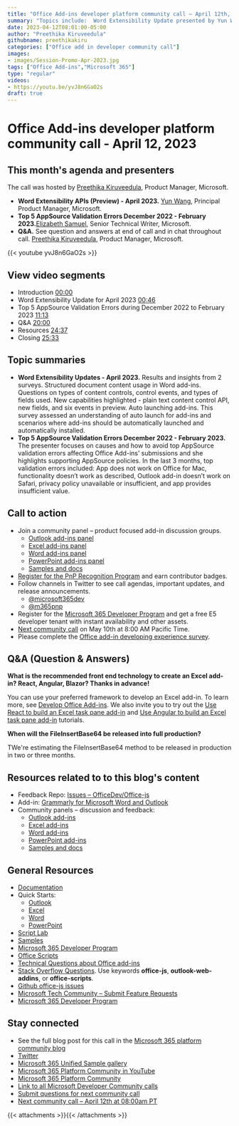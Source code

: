 ```yaml
---
title: "Office Add-ins developer platform community call – April 12th, 2023"
summary: "Topics include:  Word Extensibility Update presented by Yun Wang, Principal Product Manager at Microsoft and Top 5 AppSource Validation Errors presented by Elizabeth Samuel, Senior Technical Writer at Microsoft. Call hosted by Preethika Kiruveedula, Product Manager at Microsoft. Recorded on April 12, 2023."
date: 2023-04-12T08:01:00-05:00
author: "Preethika Kiruveedula"
githubname: preethikakiru
categories: ["Office add in developer community call"]
images:
- images/Session-Promo-Apr-2023.jpg
tags: ["Office Add-ins","Microsoft 365"]
type: "regular"
videos:
- https://youtu.be/yvJ8n6GaO2s
draft: true
---
```


# Office Add-ins developer platform community call - April 12, 2023

## This month's agenda and presenters

The call was hosted by [Preethika Kiruveedula](www.linkedin.com/in/preethika-kiruveedula-529b7a148), Product Manager, Microsoft.

* **Word Extensibility APIs (Preview) - April 2023.** [Yun Wang](https://www.linkedin.com/in/wang-yun-99370463/?originalSubdomain=cn), Principal Product Manager, Microsoft.
* **Top 5 AppSource Validation Errors December 2022 - February 2023.**[Elizabeth Samuel](https://www.linkedin.com/in/elizabeth-samuel-9a1629153/), Senior Technical Writer, Microsoft. 
* **Q&A.** See question and answers at end of call and in chat throughout call. [Preethika Kiruveedula](www.linkedin.com/in/preethika-kiruveedula-529b7a14), Product Manager, Microsoft.

{{< youtube yvJ8n6GaO2s >}}

## View video segments

* Introduction [00:00](https://youtu.be/yvJ8n6GaO2s?t=0)
* Word Extensibility Update for April 2023 [00:46](https://youtu.be/yvJ8n6GaO2s?t=46)
* Top 5 AppSource Validation Errors during December 2022 to February 2023 [11:13](https://youtu.be/yvJ8n6GaO2s?t=673)
* Q&A [20:00](https://youtu.be/yvJ8n6GaO2s?t=1200)
* Resources [24:37](https://youtu.be/yvJ8n6GaO2s?t=1477)
* Closing [25:33](https://youtu.be/yvJ8n6GaO2s?t=1533)

## Topic summaries

* **Word Extensibility Updates - April 2023.** Results and insights from 2 surveys. Structured document content usage in Word add-ins. Questions on types of content controls, control events, and types of fields used. New capabilities highlighted - plain text content control API, new fields, and six events in preview. Auto launching add-ins. This survey assessed an understanding of auto launch for add-ins and scenarios where add-ins should be automatically launched and automatically installed. 
* **Top 5 AppSource Validation Errors December 2022 - February 2023.** The presenter focuses on causes and how to avoid top AppSource validation errors affecting Office Add-ins’ submissions and she highlights supporting AppSource policies. In the last 3 months, top validation errors included: App does not work on Office for Mac, functionality doesn’t work as described, Outlook add-in doesn’t work on Safari, privacy policy unavailable or insufficient, and app provides insufficient value.     

## Call to action

* Join a community panel – product focused add-in discussion groups.
    * [Outlook add-ins panel](https://ux.microsoft.com/Panel/OutlookAddinDeveloper)
    * [Excel add-ins panel](https://ux.microsoft.com/Panel/ExcelAddinDeveloper)
    * [Word add-ins panel](https://ux.microsoft.com/Panel/WordAddinDeveloper)
    * [PowerPoint add-ins panel](https://ux.microsoft.com/Panel/PowerPointAddinDeveloper)
    * [Samples and docs](https://ux.microsoft.com/Panel/OfficeAddinImproveSamplesDocs)
* [Register for the PnP Recognition Program](https://pnp.github.io/recognitionprogram/) and earn contributor badges.
* Follow channels in Twitter to see call agendas, important updates, and release announcements.
    * [@microsoft365dev](https://twitter.com/microsoft365dev)
    * [@m365pnp](https://twitter.com/m365pnp)
* Register for the [Microsoft 365 Developer Program](https://aka.ms/m365/devprogram) and get a free E5 developer tenant with instant availability and other assets.
* [Next community call](https://aka.ms/officeaddinscommunitycall) on May 10th at 8:00 AM Pacific Time.
* Please complete the [Office add-in developing experience survey](https://forms.office.com/r/wmzCgccbPa).

## Q&A (Question & Answers)

**What is the recommended front end technology to create an Excel add-in? React, Angular, Blazor? Thanks in advance!**

You can use your preferred framework to develop an Excel add-in. To learn more, see [Develop Office Add-ins](https://learn.microsoft.com/office/dev/add-ins/develop/develop-overview). We also invite you to try out the [Use React to build an Excel task pane add-in](https://learn.microsoft.com/en-us/office/dev/add-ins/quickstarts/excel-quickstart-react) and [Use Angular to build an Excel task pane add-in](https://learn.microsoft.com/en-us/office/dev/add-ins/quickstarts/excel-quickstart-angular) tutorials.


**When will the FileInsertBase64 be released into full production?**

TWe're estimating the FileInsertBase64 method to be released in production in two or three months.



## Resources related to to this blog's content

* Feedback Repo: [Issues – OfficeDev/Office-js](https://github.com/OfficeDev/office-js/issues)
* Add-in: [Grammarly for Microsoft Word and Outlook](https://www.grammarly.com/office-addin)
* Community panels – discussion and feedback:
  * [Outlook add-ins](https://ux.microsoft.com/Panel/OutlookAddinDeveloper)
  * [Excel add-ins](https://ux.microsoft.com/Panel/ExcelAddinDeveloper)
  * [Word add-ins ](https://ux.microsoft.com/Panel/WordAddinDeveloper)
  * [PowerPoint add-ins](https://ux.microsoft.com/Panel/PowerPointAddinDeveloper)
  * [Samples and docs](https://ux.microsoft.com/Panel/OfficeAddinImproveSamplesDocs)

## General Resources

* [Documentation](https://aka.ms/office-add-ins-docs)
* Quick Starts:
  * [Outlook](https://learn.microsoft.com/office/dev/add-ins/quickstarts/outlook-quickstart)
  * [Excel](https://learn.microsoft.com/office/dev/add-ins/quickstarts/excel-quickstart-jquery)
  * [Word](https://learn.microsoft.com/office/dev/add-ins/quickstarts/word-quickstart)
  * [PowerPoint](https://learn.microsoft.com/office/dev/add-ins/quickstarts/powerpoint-quickstart)
* [Script Lab](https://aka.ms/getscriptlab)
* [Samples](https://aka.ms/officeaddinsamples)
* [Microsoft 365 Developer Program](https://aka.ms/M365devprogram)
* [Office Scripts](aka.ms/office-scripts-docs)
* [Technical Questions about Office add-ins](https://aka.ms/office-addins-dev-questions)
* [Stack Overflow Questions](https://stackoverflow.com). Use keywords **office-js**, **outlook-web-addins**, or **office-scripts**.
* [Github office-js issues](https://github.com/OfficeDev/office-js/issues)
* [Microsoft Tech Community – Submit Feature Requests](https://aka.ms/m365dev-suggestions)
* [Microsoft 365 Developer Program](https://aka.ms/M365devprogram)

## Stay connected

* See the full blog post for this call in the [Microsoft 365 platform community blog](https://aka.ms/m365pnp/blog)
* [Twitter](https://twitter.com/microsoft365dev)
* [Microsoft 365 Unified Sample gallery](https://aka.ms/community/samples)
* [Microsoft 365 Platform Community in YouTube](https://aka.ms/community/videos)
* [Microsoft 365 Platform Community](http://aka.ms/community/home)
* [Link to all Microsoft Developer Community calls](https://aka.ms/M365DevCalls)
* [Submit questions for next community call](https://aka.ms/officeaddinsform)
* [Next community call – April 12th at 08:00am PT](https://aka.ms/officeaddinscommunitycall)

{{< attachments >}}{{< /attachments >}}
